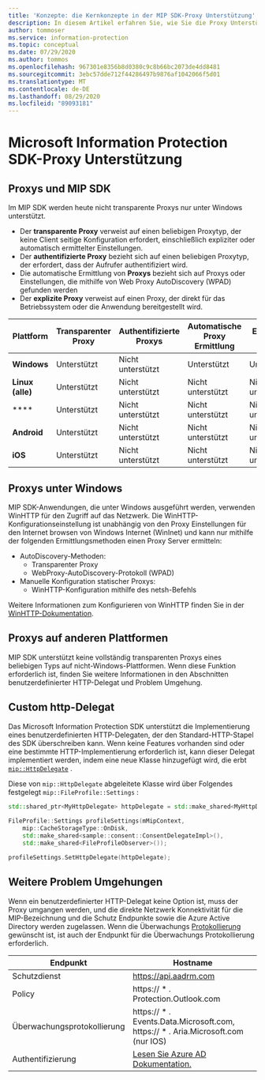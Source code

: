 ```yaml
---
title: 'Konzepte: die Kernkonzepte in der MIP SDK-Proxy Unterstützung'
description: In diesem Artikel erfahren Sie, wie Sie die Proxy Unterstützung im MIP SDK verstehen.
author: tommoser
ms.service: information-protection
ms.topic: conceptual
ms.date: 07/29/2020
ms.author: tommos
ms.openlocfilehash: 967301e8356b8d0380c9c8b66bc2073de4dd8481
ms.sourcegitcommit: 3ebc57dde712f44286497b9876af1042066f5d01
ms.translationtype: MT
ms.contentlocale: de-DE
ms.lasthandoff: 08/29/2020
ms.locfileid: "89093181"
---
```

# <a name="microsoft-information-protection-sdk---proxy-support"></a>Microsoft Information Protection SDK-Proxy Unterstützung

## <a name="proxies-and-the-mip-sdk"></a>Proxys und MIP SDK

Im MIP SDK werden heute nicht transparente Proxys nur unter Windows unterstützt.

* Der **transparente Proxy** verweist auf einen beliebigen Proxytyp, der keine Client seitige Konfiguration erfordert, einschließlich expliziter oder automatisch ermittelter Einstellungen.
* Der **authentifizierte Proxy** bezieht sich auf einen beliebigen Proxytyp, der erfordert, dass der Aufrufer authentifiziert wird.
* Die automatische Ermittlung von **Proxys** bezieht sich auf Proxys oder Einstellungen, die mithilfe von Web Proxy AutoDiscovery (WPAD) gefunden werden
* Der **explizite Proxy** verweist auf einen Proxy, der direkt für das Betriebssystem oder die Anwendung bereitgestellt wird.
  
| Plattform        | Transparenter Proxy | Authentifizierte Proxys | Automatische Proxy Ermittlung | Expliziter Proxy |
| --------------- | ----------------- | --------------------- | -------------------- | -------------- |
| **Windows**     | Unterstützt         | Nicht unterstützt         | Unterstützt            | Unterstützt      |
| **Linux (alle)** | Unterstützt         | Nicht unterstützt         | Nicht unterstützt        | Nicht unterstützt  |
| ****       | Unterstützt         | Nicht unterstützt         | Nicht unterstützt        | Nicht unterstützt  |
| **Android**     | Unterstützt         | Nicht unterstützt         | Nicht unterstützt        | Nicht unterstützt  |
| **iOS**         | Unterstützt         | Nicht unterstützt         | Nicht unterstützt        | Nicht unterstützt  |

## <a name="proxies-on-windows"></a>Proxys unter Windows

MIP SDK-Anwendungen, die unter Windows ausgeführt werden, verwenden WinHTTP für den Zugriff auf das Netzwerk. Die WinHTTP-Konfigurationseinstellung ist unabhängig von den Proxy Einstellungen für den Internet browsen von Windows Internet (WinInet) und kann nur mithilfe der folgenden Ermittlungsmethoden einen Proxy Server ermitteln:

* AutoDiscovery-Methoden:
  * Transparenter Proxy
  * WebProxy-AutoDiscovery-Protokoll (WPAD)
* Manuelle Konfiguration statischer Proxys:
  * WinHTTP-Konfiguration mithilfe des netsh-Befehls

Weitere Informationen zum Konfigurieren von WinHTTP finden Sie in der [WinHTTP-Dokumentation](https://docs.microsoft.com/windows/win32/winhttp/winhttp-start-page).

## <a name="proxies-on-other-platforms"></a>Proxys auf anderen Plattformen

MIP SDK unterstützt keine vollständig transparenten Proxys eines beliebigen Typs auf nicht-Windows-Plattformen. Wenn diese Funktion erforderlich ist, finden Sie weitere Informationen in den Abschnitten benutzerdefinierter HTTP-Delegat und Problem Umgehung.

## <a name="custom-http-delegate"></a>Custom http-Delegat

Das Microsoft Information Protection SDK unterstützt die Implementierung eines benutzerdefinierten HTTP-Delegaten, der den Standard-HTTP-Stapel des SDK überschreiben kann. Wenn keine Features vorhanden sind oder eine bestimmte HTTP-Implementierung erforderlich ist, kann dieser Delegat implementiert werden, indem eine neue Klasse hinzugefügt wird, die erbt [`mip::HttpDelegate`](https://docs.microsoft.com/information-protection/develop/reference/class_mip_httpdelegate) .

Diese von `mip::HttpDelegate` abgeleitete Klasse wird über Folgendes festgelegt `mip::FileProfile::Settings` :

```cpp
std::shared_ptr<MyHttpDelegate> httpDelegate = std::make_shared<MyHttpDelegate>();
            
FileProfile::Settings profileSettings(mMipContext,
    mip::CacheStorageType::OnDisk,
    std::make_shared<sample::consent::ConsentDelegateImpl>(),
    std::make_shared<FileProfileObserver>());

profileSettings.SetHttpDelegate(httpDelegate);
```

## <a name="other-workarounds"></a>Weitere Problem Umgehungen

Wenn ein benutzerdefinierter HTTP-Delegat keine Option ist, muss der Proxy umgangen werden, und die direkte Netzwerk Konnektivität für die MIP-Bezeichnung und die Schutz Endpunkte sowie die Azure Active Directory werden zugelassen. Wenn die Überwachungs [Protokollierung](https://docs.microsoft.com/azure/information-protection/reports-aip) gewünscht ist, ist auch der Endpunkt für die Überwachungs Protokollierung erforderlich.

| Endpunkt           | Hostname                                                                                                                                                                |
| ------------------ | ----------------------------------------------------------------------------------------------------------------------------------------------------------------------- |
| Schutzdienst | https://api.aadrm.com                                                                                                                                                   |
| Policy             | https:// \* . Protection.Outlook.com                                                                                                                                       |
| Überwachungsprotokollierung      | https:// \* . Events.Data.Microsoft.com, https:// \* . Aria.Microsoft.com (nur IOS)                                                                                          |
| Authentifizierung     | [Lesen Sie Azure AD Dokumentation.](https://docs.microsoft.com/azure/active-directory/develop/authentication-national-cloud#azure-ad-authentication-endpoints) |